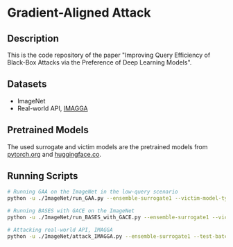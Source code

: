 # Gradient-Aligned Attack

## Description
This is the code repository of the paper "Improving Query Efficiency of Black-Box Attacks via the Preference of Deep Learning Models".

## Datasets
- ImageNet
- Real-world API, [IMAGGA](https://imagga.com)

## Pretrained Models
The used surrogate and victim models are the pretrained models from [pytorch.org](https://pytorch.org/vision/stable/models.html) and [huggingface.co](https://huggingface.co/docs/timm/models/ensemble-adversarial).

## Running Scripts
```bash
# Running GAA on the ImageNet in the low-query scenario
python -u ./ImageNet/run_GAA.py --ensemble-surrogate1 --victim-model-type vgg19 --test-batch-size 1 --max-query 5 --gpu 0

# Running BASES with GACE on the ImageNet
python -u ./ImageNet/run_BASES_with_GACE.py --ensemble-surrogate1 --victim-model-type vgg19 --test-batch-size 1 --gpu 0

# Attacking real-world API, IMAGGA
python -u ./ImageNet/attack_IMAGGA.py --ensemble-surrogate1 --test-batch-size 1 --gpu 0
```
